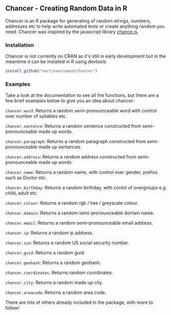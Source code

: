 ## Chancer - Creating Random Data in R

Chancer is an R package for generating of random strings, numbers, addresses etc to help write automated tests or create anything random you need. Chancer was inspired by the javascript library [chance.js](http://chancejs.com).

### Installation
Chancer is not currently on CRAN as it's still in early development but in the meantime it can be installed in R using devtools

```R
install_github("martineastwood/chancer")
```

### Examples

Take a look at the documentation to see all the functions, but there are a few brief examples below to give you an idea about chancer:

`chancer.word`: Returns a random semi-pronounceable word with control over number of syllables etc.

`chancer.sentence`: Returns a random sentence constructed from semi-pronounceable made up words.

`chancer.paragraph`: Returns a random paragraph constructed from semi-pronounceable made up sentances.

`chancer.address`: Returns a random address constructed from semi-pronounceable made up words.

`chancer.name`: Returns a random name, with control over gender, prefixs such as Doctor etc.

`chancer.birthday`: Returns a random birthday, with contol of overgroups e.g child, adult etc.

`chancer.colour`: Returns a random rgb / hex / greyscale colour.

`chancer.domain`: Returns a random semi-pronounceable domain name.

`chancer.email`: Returns a random semi-pronounceable email address.

`chancer.ip`: Returns a random ip address.

`chancer.ssn`: Returns a random US social security number.

`chancer.guid`: Returns a random guid.

`chancer.geohash`: Returns a random geohash.

`chancer.coordinates`: Returns random coordinates.

`chancer.city`: Returns a random made up city.

`chancer.areacode`: Returns a random area code.

There are lots of others already included in the package, with more to follow! 